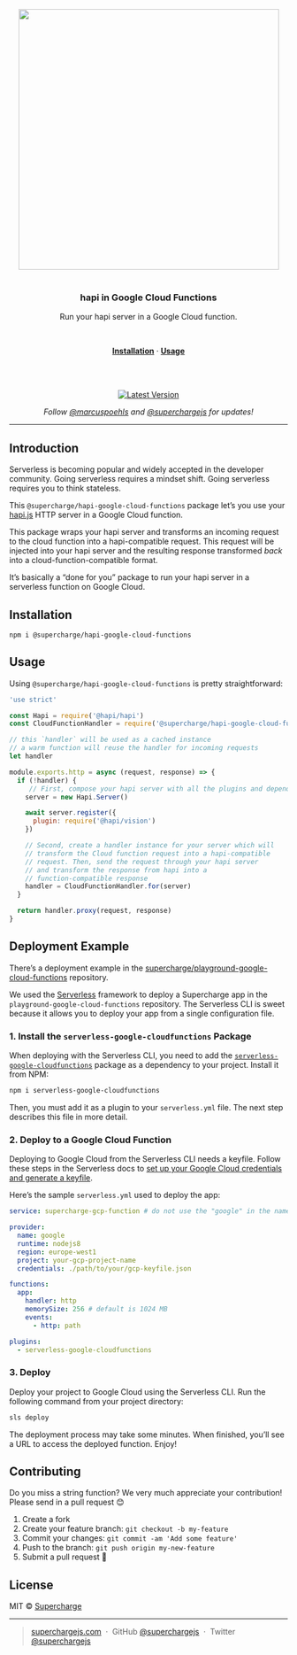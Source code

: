 <div align="center">
  <a href="https://superchargejs.com">
    <img width="471" style="max-width:100%;" src="https://superchargejs.com/images/supercharge-text.svg" />
  </a>
  <br/>
  <br/>
  <p>
    <h3>hapi in Google Cloud Functions</h3>
  </p>
  <p>
    Run your hapi server in a Google Cloud function.
  </p>
  <br/>
  <p>
    <a href="#installation"><strong>Installation</strong></a> ·
    <a href="#usage"><strong>Usage</strong></a>
  </p>
  <br/>
  <br/>
  <p>
    <a href="https://www.npmjs.com/package/@supercharge/hapi-google-cloud-functions"><img src="https://img.shields.io/npm/v/@supercharge/hapi-google-cloud-functions.svg" alt="Latest Version"></a>
  </p>
  <p>
    <em>Follow <a href="http://twitter.com/marcuspoehls">@marcuspoehls</a> and <a href="http://twitter.com/superchargejs">@superchargejs</a> for updates!</em>
  </p>
</div>

---

## Introduction
Serverless is becoming popular and widely accepted in the developer community. Going serverless requires a mindset shift. Going serverless requires you to think stateless.

This `@supercharge/hapi-google-cloud-functions` package let’s you use your [hapi.js](https://hapi.dev) HTTP server in a Google Cloud function.

This package wraps your hapi server and transforms an incoming request to the cloud function into a hapi-compatible request. This request will be injected into your hapi server and the resulting response transformed *back* into a cloud-function-compatible format.

It’s basically a “done for you” package to run your hapi server in a serverless function on Google Cloud.


## Installation

```
npm i @supercharge/hapi-google-cloud-functions
```


## Usage
Using `@supercharge/hapi-google-cloud-functions` is pretty straightforward:

```js
'use strict'

const Hapi = require('@hapi/hapi')
const CloudFunctionHandler = require('@supercharge/hapi-google-cloud-functions')

// this `handler` will be used as a cached instance
// a warm function will reuse the handler for incoming requests
let handler

module.exports.http = async (request, response) => {
  if (!handler) {
     // First, compose your hapi server with all the plugins and dependencies
    server = new Hapi.Server()

    await server.register({
      plugin: require('@hapi/vision')
    })

    // Second, create a handler instance for your server which will
    // transform the Cloud function request into a hapi-compatible
    // request. Then, send the request through your hapi server
    // and transform the response from hapi into a
    // function-compatible response
    handler = CloudFunctionHandler.for(server)
  }

  return handler.proxy(request, response)
}
```


## Deployment Example
There’s a deployment example in the [supercharge/playground-google-cloud-functions](https://github.com/supercharge/playground-google-cloud-functions) repository.

We used the [Serverless](https://serverless.com/cli/) framework to deploy a Supercharge app in the `playground-google-cloud-functions` repository. The Serverless CLI is sweet because it allows you to deploy your app from a single configuration file.


### 1. Install the `serverless-google-cloudfunctions` Package
When deploying with the Serverless CLI, you need to add the [`serverless-google-cloudfunctions`](https://github.com/serverless/serverless-google-cloudfunctions) package as a dependency to your project. Install it from NPM:

```bash
npm i serverless-google-cloudfunctions
```

Then, you must add it as a plugin to your `serverless.yml` file. The next step describes this file in more detail.


### 2. Deploy to a Google Cloud Function
Deploying to Google Cloud from the Serverless CLI needs a keyfile. Follow these steps in the Serverless docs to [set up your Google Cloud credentials and generate a keyfile](https://serverless.com/framework/docs/providers/google/guide/credentials#get-credentials--assign-roles).

Here’s the sample `serverless.yml` used to deploy the app:

```yaml
service: supercharge-gcp-function # do not use the "google" in the name

provider:
  name: google
  runtime: nodejs8
  region: europe-west1
  project: your-gcp-project-name
  credentials: ./path/to/your/gcp-keyfile.json

functions:
  app:
    handler: http
    memorySize: 256 # default is 1024 MB
    events:
      - http: path

plugins:
  - serverless-google-cloudfunctions
```


### 3. Deploy
Deploy your project to Google Cloud using the Serverless CLI. Run the following command from your project directory:

```bash
sls deploy
```

The deployment process may take some minutes. When finished, you’ll see a URL to access the deployed function. Enjoy!


## Contributing
Do you miss a string function? We very much appreciate your contribution! Please send in a pull request 😊

1.  Create a fork
2.  Create your feature branch: `git checkout -b my-feature`
3.  Commit your changes: `git commit -am 'Add some feature'`
4.  Push to the branch: `git push origin my-new-feature`
5.  Submit a pull request 🚀


## License
MIT © [Supercharge](https://superchargejs.com)

---

> [superchargejs.com](https://superchargejs.com) &nbsp;&middot;&nbsp;
> GitHub [@superchargejs](https://github.com/supercharge/) &nbsp;&middot;&nbsp;
> Twitter [@superchargejs](https://twitter.com/superchargejs)
